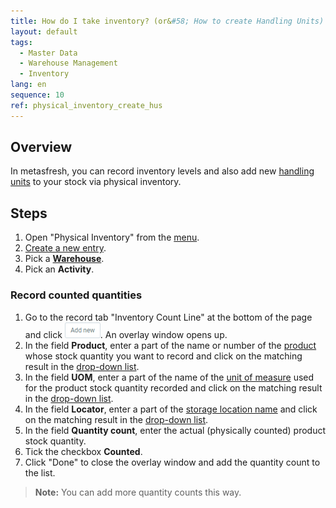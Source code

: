 ```yaml
---
title: How do I take inventory? (or&#58; How to create Handling Units)
layout: default
tags:
  - Master Data
  - Warehouse Management
  - Inventory
lang: en
sequence: 10
ref: physical_inventory_create_hus
---
```


## Overview
In metasfresh, you can record inventory levels and also add new [handling units](Handling_Unit_System) to your stock via physical inventory.

## Steps
1. Open "Physical Inventory" from the [menu](Menu).
1. [Create a new entry](New_Record_Window).
1. Pick a [**Warehouse**](Add_new_warehouse).
1. Pick an **Activity**.

### Record counted quantities
1. Go to the record tab "Inventory Count Line" at the bottom of the page and click !["Add new"](assets/Add_New_Button.png). An overlay window opens up.
1. In the field **Product**, enter a part of the name or number of the [product](NewProduct) whose stock quantity you want to record and click on the matching result in the <a href="Keyboard_shortcuts_reference#dropdown" title="Dynamic Search Box (Autocompletion)">drop-down list</a>.
1. In the field **UOM**, enter a part of the name of the [unit of measure](Menu) used for the product stock quantity recorded and click on the matching result in the <a href="Keyboard_shortcuts_reference#dropdown" title="Dynamic Search Box (Autocompletion)">drop-down list</a>.
1. In the field **Locator**, enter a part of the [storage location name](Add_new_warehouse#locator) and click on the matching result in the <a href="Keyboard_shortcuts_reference#dropdown" title="Dynamic Search Box (Autocompletion)">drop-down list</a>.
1. In the field **Quantity count**, enter the actual (physically counted) product stock quantity.
1. Tick the checkbox **Counted**.
1. Click "Done" to close the overlay window and add the quantity count to the list.
 >**Note:** You can add more quantity counts this way.
